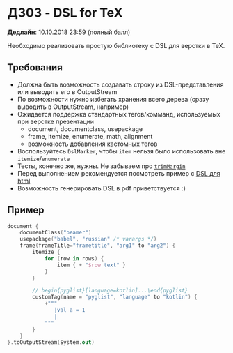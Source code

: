# ДЗ03 - DSL for TeX

**Дедлайн**: 10.10.2018 23:59 (полный балл)

Необходимо реализовать простую библиотеку с DSL для верстки в TeX.

## Требования
- Должна быть возможность создавать строку из DSL-представления или выводить его в OutputStream
- По возможности нужно избегать хранения всего дерева (сразу выводить в OutputStream, например)
- Ожидается поддержка стандартных тегов/комманд, используемых при верстке презентации
    - document, documentclass, usepackage
    - frame, itemize, enumerate, math, alignment
    - возможность добавления кастомных тегов
- Воспользуйтесь `DslMarker`, чтобы `item` нельзя было использовать вне `itemize`/`enumerate`
- Тесты, конечно же, нужны. Не забываем про [`trimMargin`](http://kotlinlang.org/api/latest/jvm/stdlib/kotlin.text/trim-margin.html)
- Перед выполнением рекомендуется посмотреть пример с [DSL для html](https://kotlinlang.org/docs/reference/type-safe-builders.html)
- Возможность генерировать DSL в pdf приветствуется :)

## Пример
```kotlin
document {
    documentClass("beamer")
    usepackage("babel", "russian" /* varargs */)
    frame(frameTitle="frametitle", "arg1" to "arg2") {
        itemize {
            for (row in rows) {
                item { + "$row text" }
            }
        }

        // begin{pyglist}[language=kotlin]...\end{pyglist}
        customTag(name = "pyglist", "language" to "kotlin") {
            +"""
               |val a = 1
               |
            """
        }
    }
}.toOutputStream(System.out)
```

